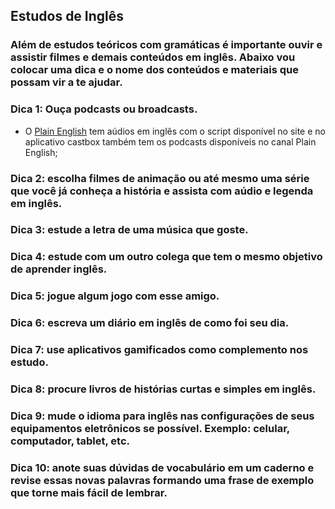 ## Estudos de Inglês


### Além de estudos teóricos com gramáticas é importante ouvir e assistir filmes e demais conteúdos em inglês. Abaixo vou colocar uma dica e o nome dos conteúdos e materiais que possam vir a te ajudar.

### Dica 1: Ouça podcasts ou broadcasts.

- O [Plain English](https://plainenglish.com/) tem aúdios em inglês com o script disponível no site e no aplicativo castbox também tem os podcasts disponíveis no canal Plain English;

### Dica 2: escolha filmes de animação ou até mesmo uma série que você já conheça a história e assista com aúdio e legenda em inglês.

### Dica 3: estude a letra de uma música que goste.

### Dica 4: estude com um outro colega que tem o mesmo objetivo de aprender inglês.

### Dica 5: jogue algum jogo com esse amigo.

### Dica 6: escreva um diário em inglês de como foi seu dia.

### Dica 7: use aplicativos gamificados como complemento nos estudo.

### Dica 8: procure livros de histórias curtas e simples em inglês.

### Dica 9: mude o idioma para inglês nas configurações de seus equipamentos eletrônicos se possível. Exemplo: celular, computador, tablet, etc.

### Dica 10: anote suas dúvidas de vocabulário em um caderno e revise essas novas palavras formando uma frase de exemplo que torne mais fácil de lembrar.
